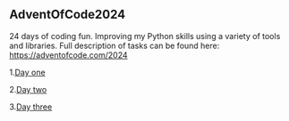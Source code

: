 ## AdventOfCode2024

24 days of coding fun. Improving my Python skills using a variety of tools and libraries.
Full description of tasks can be found here: https://adventofcode.com/2024 

1.[Day one](src/01December.py)

2.[Day two](src/02December.py)

3.[Day three](src/03December.py)